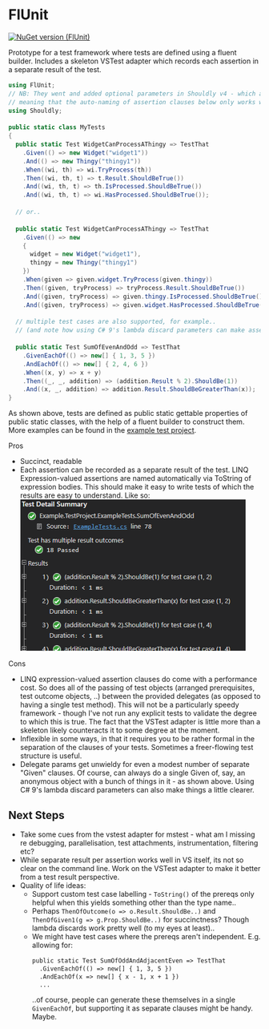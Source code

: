 # FlUnit

[![NuGet version (FlUnit)](https://img.shields.io/nuget/v/FlUnit.svg?style=flat-square)](https://www.nuget.org/packages/FlUnit/)

Prototype for a test framework where tests are defined using a fluent builder. Includes a skeleton VSTest adapter which records each assertion in a separate result of the test. 

```csharp
using FlUnit;
// NB: They went and added optional parameters in Shouldly v4 - which aren't supported by LINQ,
// meaning that the auto-naming of assertion clauses below only works with Shouldly v3-..
using Shouldly;

public static class MyTests
{
  public static Test WidgetCanProcessAThingy => TestThat
    .Given(() => new Widget("widget1"))
    .And(() => new Thingy("thingy1"))
    .When((wi, th) => wi.TryProcess(th))
    .Then((wi, th, t) => t.Result.ShouldBeTrue())
    .And((wi, th, t) => th.IsProcessed.ShouldBeTrue())
    .And((wi, th, t) => wi.HasProcessed.ShouldBeTrue());

  // or..

  public static Test WidgetCanProcessAThingy => TestThat
    .Given(() => new
    {
      widget = new Widget("widget1"),
      thingy = new Thingy("thingy1")
    })
    .When(given => given.widget.TryProcess(given.thingy))
    .Then((given, tryProcess) => tryProcess.Result.ShouldBeTrue())
    .And((given, tryProcess) => given.thingy.IsProcessed.ShouldBeTrue())
    .And((given, tryProcess) => given.widget.HasProcessed.ShouldBeTrue());

  // multiple test cases are also supported, for example..
  // (and note how using C# 9's lambda discard parameters can make assertion clauses a little clearer)

  public static Test SumOfEvenAndOdd => TestThat
    .GivenEachOf(() => new[] { 1, 3, 5 })
    .AndEachOf(() => new[] { 2, 4, 6 })
    .When((x, y) => x + y)
    .Then((_, _, addition) => (addition.Result % 2).ShouldBe(1))
    .And((x, _, addition) => addition.Result.ShouldBeGreaterThan(x));
}
```

As shown above, tests are defined as public static gettable properties of public static classes, with the help of a fluent builder to construct them. More examples can be found in the [example test project](./src/Example.TestProject/ExampleTests.cs).

Pros
- Succinct, readable
- Each assertion can be recorded as a separate result of the test. LINQ Expression-valued assertions are named automatically via ToString of expression bodies. This should make it easy to write tests of which the results are easy to understand. Like so:  
  ![Visual Studio Test Result Example](docs/VSTestResultExample.png)

Cons
- LINQ expression-valued assertion clauses do come with a performance cost. So does all of the passing of test objects (arranged prerequisites, test outcome objects, ..) between the provided delegates (as opposed to having a single test method). This will not be a particularly speedy framework - though I've not run any explicit tests to validate the degree to which this is true. The fact that the VSTest adapter is little more than a skeleton likely counteracts it to some degree at the moment.
- Inflexible in some ways, in that it requires you to be rather formal in the separation of the clauses of your tests. Sometimes a freer-flowing test structure is useful.
- Delegate params get unwieldy for even a modest number of separate "Given" clauses. Of course, can always do a single Given of, say, an anonymous object with a bunch of things in it - as shown above. Using C# 9's lambda discard parameters can also make things a little clearer.

## Next Steps

- Take some cues from the vstest adapter for mstest - what am I missing re debugging, parallelisation, test attachments, instrumentation, filtering etc?
- While separate result per assertion works well in VS itself, its not so clear on the command line. Work on the VSTest adapter to make it better from a test result perspective.
- Quality of life ideas:
  - Support custom test case labelling - `ToString()` of the prereqs only helpful when this yields something other than the type name..
  - Perhaps `ThenOfOutcome(o => o.Result.ShouldBe..)` and `ThenOfGiven1(g => g.Prop.ShouldBe..)` for succinctness? Though lambda discards work pretty well (to my eyes at least)..
  - We might have test cases where the prereqs aren't independent. E.g. allowing for: 
    ```
    public static Test SumOfOddAndAdjacentEven => TestThat
      .GivenEachOf(() => new[] { 1, 3, 5 })
      .AndEachOf(x => new[] { x - 1, x + 1 })
      ...  
    ```
    ..of course, people can generate these themselves in a single `GivenEachOf`, but supporting it as separate clauses might be handy. Maybe.

